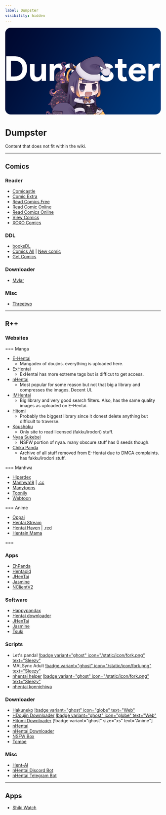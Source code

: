 ```yaml
---
label: Dumpster
visibility: hidden
---
```


![](/static/thumb/dumpster.png)
# Dumpster
Content that does not fit within the wiki.
___

## Comics

### Reader
- [Comicastle](https://www.comicastle.org/)
- [Comic Extra](https://ww1.comicextra.com/)
- [Read Comics Free](https://readcomicsfree.com/)
- [Read Comic Online](https://readcomiconline.li/)
- [Read Comics Online](https://readcomicsonline.ru/)
- [View Comics](https://viewcomics.me/)
- [XOXO Comics](https://xoxocomics.com/)

### DDL
- [booksDL](https://booksdl.org/comics0/)
- [Comics All](https://comics-all.com/) | [New comic](https://newcomic.info/)
- [Get Comics](https://getcomics.info/)

### Downloader
- [Mylar](https://github.com/mylar3/mylar3)

### Misc
- [Threetwo](https://github.com/rishighan/threetwo)

___

## R++

### Websites

=== Manga
- [E-Hentai](https://e-hentai.org/)
    - Mangadex of doujins. everything is uploaded here.
- [ExHentai](https://exhentai.org/)
    - ExHentai has more extreme tags but is difficut to get access.
- [nHentai](https://nhentai.net/)
    - Most popular for some reason but not that big a library and compresses the images. Decent UI.
- [IMHentai](https://imhentai.xxx/)
    - Big library and very good search filters. Also, has the same quality images as uploaded on E-Hentai.
- [Hitomi](https://hitomi.la/)
    - Probably the biggest  library since it donest delete anything but difficult to traverse.
- [Koushoku](https://ksk.moe/)
    - Only site to read licensed (fakku/irodori) stuff.
- [Nyaa Sukebei](https://sukebei.nyaa.si/)
    - NSFW portion of nyaa. many obscure stuff has 0 seeds though.
- [Chika Panda](https://panda.chaika.moe/)
    - Archive of  all stuff removed from E-Hentai due to DMCA complaints. has fakku/irodori stuff.

=== Manhwa
- [Hiperdex](https://hiperdex.com/)
- [Manhwa18](http://manhwa18.com/) | [.cc](https://manhwa18.cc/)
- [Manytoons](https://manytoon.com/)
- [Toonily](https://toonily.com/)
- [Webtoon](https://www.webtoon.xyz/)

=== Anime
- [Oppai](https://oppai.stream/)
- [Hentai Stream](https://hstream.moe/)
- [Hentai Haven](https://hentaihaven.com/) | [.red](https://hentaihaven.red/)
- [Hentain Mama](https://hentaimama.io/)

===

### Apps
- [EhPanda](https://github.com/EhPanda-Team/EhPanda)
- [Hentaoid](https://github.com/avluis/Hentoid)
- [JHenTai](https://github.com/jiangtian616/JHenTai)
- [Jasmine](https://github.com/niuhuan/jasmine)
- [NClientV2](https://github.com/Dar9586/NClientV2)

### Software
- [Happypandax](https://github.com/happypandax/happypandax)
- [Hentai downloader](https://github.com/touno-io/hentai-downloader)
- [JHenTai](https://github.com/jiangtian616/JHenTai)
- [Jasmine](https://github.com/niuhuan/jasmine)
- [Tsuki](https://github.com/Gusb3ll/Tsuki)

### Scripts
- Let's panda! [!badge variant="ghost" icon="/static/icon/fork.png" text="Sleezy"](https://sleazyfork.org/en/scripts/33979-let-s-panda)
- MALSync Adult [!badge variant="ghost" icon="/static/icon/fork.png" text="Sleezy"](https://sleazyfork.org/en/scripts/387981-mal-sync-adult-fatexxxblood-edition)
- [nhentai helper](https://github.com/Tsuk1ko/nhentai-helper) [!badge variant="ghost" icon="/static/icon/fork.png" text="Sleezy"](https://sleazyfork.org/en/scripts/375992-nhentai-helper)
- [nhentai konnichiwa](https://github.com/naiymu/nhentai-konnichiwa)

### Downloader

- [Hakuneko](https://github.com/manga-download/hakuneko) [!badge variant="ghost" icon="globe" text="Web"](https://hakuneko.download/)
- [HDoujin Downloader](https://github.com/HDoujinDownloader/HDoujinDownloader) [!badge variant="ghost" icon="globe" text="Web"](https://doujindownloader.com/)
- [Hitomi Downloader](https://github.com/KurtBestor/Hitomi-Downloader) [!badge variant="ghost" size="xs" text="Anime"]
- [nHentai](https://github.com/RicterZ/nhentai)
- [nHentai Downloader](https://github.com/Xwilarg/NHentaiDownloader)
- [NSFW Box](https://github.com/Kisspeace/NsfwBox)
- [Tomoe](https://github.com/sinkaroid/tomoe)


### Misc
- [Hent-AI](https://github.com/natethegreate/hent-AI)
- [nHentai Discord Bot](https://github.com/the-urban-inc/nhentai-discord-bot)
- [nHentai Telegram Bot](https://github.com/sleroq/nhentai-telegram-bot)

___

## Apps
- [Shiki Watch](https://github.com/wheremyfiji/ShikiWatch)
